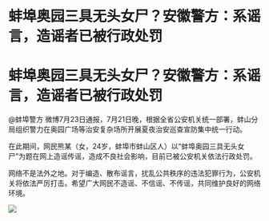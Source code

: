 # 蚌埠奥园三具无头女尸？安徽警方：系谣言，造谣者已被行政处罚

# 蚌埠奥园三具无头女尸？安徽警方：系谣言，造谣者已被行政处罚

@蚌埠警方 微博7月23日通报，7月21日晚，根据全省公安机关统一部署，蚌山分局组织警力在奥园广场等治安复杂场所开展夏夜治安巡查宣防集中统一行动。

在此期间，网民熊某（女，24岁，蚌埠市蚌山区人）以“蚌埠奥园三具无头女尸”为题在网上造谣传谣，造成不良社会影响，目前已被公安机关依法行政处罚。

网络不是法外之地。对于编造、散布谣言，扰乱公共秩序的违法犯罪行为，公安机关将依法严厉打击。希望广大网民不造谣、不信谣、不传谣，共同维护良好的网络环境。

![](https://inews.gtimg.com/om_bt/OIuB9w9vbgJ5QoplVLPRFw_yd6zODHQrAODuQsRGm9VRMAA/1000)

